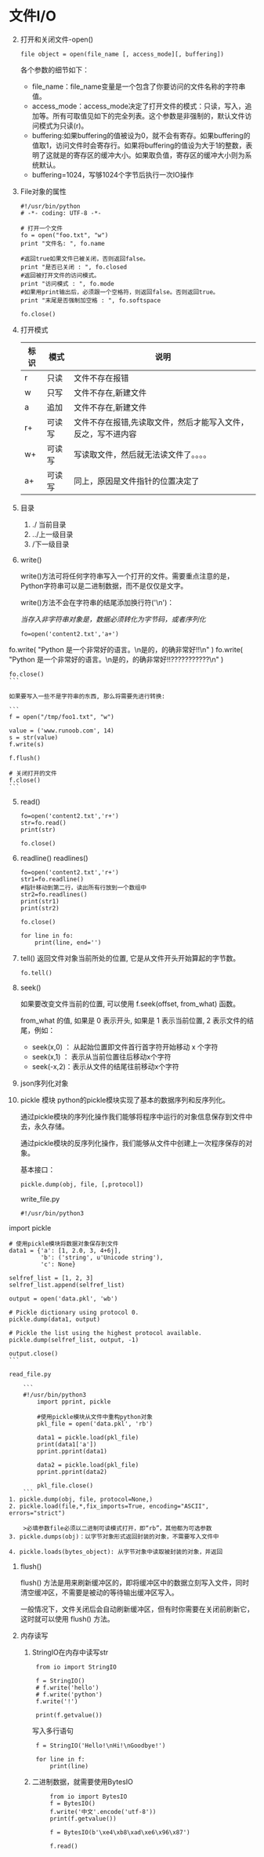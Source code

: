 # 文件I/O
2. 打开和关闭文件-open()

    ```
    file object = open(file_name [, access_mode][, buffering])
    ```
    各个参数的细节如下：

    * file_name：file_name变量是一个包含了你要访问的文件名称的字符串值。
    * access_mode：access_mode决定了打开文件的模式：只读，写入，追加等。所有可取值见如下的完全列表。这个参数是非强制的，默认文件访问模式为只读(r)。
    * buffering:如果buffering的值被设为0，就不会有寄存。如果buffering的值取1，访问文件时会寄存行。如果将buffering的值设为大于1的整数，表明了这就是的寄存区的缓冲大小。如果取负值，寄存区的缓冲大小则为系统默认。
    * buffering=1024，写够1024个字节后执行一次IO操作

3. File对象的属性

    ```
    #!/usr/bin/python
    # -*- coding: UTF-8 -*-
 
    # 打开一个文件
    fo = open("foo.txt", "w")
    print "文件名: ", fo.name
    
    #返回true如果文件已被关闭，否则返回false。
    print "是否已关闭 : ", fo.closed
    #返回被打开文件的访问模式。
    print "访问模式 : ", fo.mode
    #如果用print输出后，必须跟一个空格符，则返回false。否则返回true。
    print "末尾是否强制加空格 : ", fo.softspace
    
    fo.close()
    ```
4. 打开模式

	标识|模式|说明|
	---|---|---|
	r|只读|文件不存在报错|
	w|只写|文件不存在,新建文件|
	a|追加|文件不存在,新建文件|
	r+|可读写|文件不存在报错,先读取文件，然后才能写入文件，反之，写不进内容|
	w+|可读写|写读取文件，然后就无法读文件了。。。。|
	a+|可读写|同上，原因是文件指针的位置决定了|
4. 目录

	1. ./ 当前目录
	2. ../上一级目录
	3. /下一级目录
4. write()

    write()方法可将任何字符串写入一个打开的文件。需要重点注意的是，Python字符串可以是二进制数据，而不是仅仅是文字。

    write()方法不会在字符串的结尾添加换行符('\n')：
    
    *当存入非字符串对象是，数据必须转化为字节码，或者序列化*
    
    ```
    fo=open('content2.txt','a+')
fo.write( "Python 是一个非常好的语言。\n是的，的确非常好!!\n" )
fo.write( "Python 是一个非常好的语言。\n是的，的确非常好!!???????????\n" )

    fo.close()
    ```
    
    如果要写入一些不是字符串的东西, 那么将需要先进行转换:
    
    ```
    f = open("/tmp/foo1.txt", "w")

    value = ('www.runoob.com', 14)
    s = str(value)
    f.write(s)
    
    f.flush()
    
    # 关闭打开的文件
    f.close()
    ```
5. read()

    ```
    fo=open('content2.txt','r+')
    str=fo.read()
    print(str)
    
    fo.close()
    ```
6. readline() readlines()

    ```
    fo=open('content2.txt','r+')
    str1=fo.readline()
    #指针移动到第二行，读出所有行放到一个数组中
    str2=fo.readlines()
    print(str1)
    print(str2)
    
    fo.close()
    ```
    
    ```
    for line in fo:
        print(line, end='')
    ```
7. tell()
    返回文件对象当前所处的位置, 它是从文件开头开始算起的字节数。
    ```
    fo.tell()
    ```
8. seek()

    如果要改变文件当前的位置, 可以使用 f.seek(offset, from_what) 函数。
    
    from_what 的值, 如果是 0 表示开头, 如果是 1 表示当前位置, 2 表示文件的结尾，例如：

    * seek(x,0) ： 从起始位置即文件首行首字符开始移动 x 个字符
    * seek(x,1) ： 表示从当前位置往后移动x个字符
    * seek(-x,2)：表示从文件的结尾往前移动x个字符

8. json序列化对象


9. pickle 模块
    python的pickle模块实现了基本的数据序列和反序列化。
    
    通过pickle模块的序列化操作我们能够将程序中运行的对象信息保存到文件中去，永久存储。
    
    通过pickle模块的反序列化操作，我们能够从文件中创建上一次程序保存的对象。
    
    基本接口：

    
    ```
    pickle.dump(obj, file, [,protocol])
    ```
    
    write_file.py
    
    ```
    #!/usr/bin/python3
import pickle

    # 使用pickle模块将数据对象保存到文件
    data1 = {'a': [1, 2.0, 3, 4+6j],
             'b': ('string', u'Unicode string'),
             'c': None}
    
    selfref_list = [1, 2, 3]
    selfref_list.append(selfref_list)
    
    output = open('data.pkl', 'wb')
    
    # Pickle dictionary using protocol 0.
    pickle.dump(data1, output)
    
    # Pickle the list using the highest protocol available.
    pickle.dump(selfref_list, output, -1)
    
    output.close()
    ```
    
    read_file.py
    
        ```
        #!/usr/bin/python3
            import pprint, pickle
            
            #使用pickle模块从文件中重构python对象
            pkl_file = open('data.pkl', 'rb')
            
            data1 = pickle.load(pkl_file)
            print(data1['a'])
            pprint.pprint(data1)
            
            data2 = pickle.load(pkl_file)
            pprint.pprint(data2)
            
            pkl_file.close()
        ``` 
    1. pickle.dump(obj, file, protocol=None,)
    2. pickle.load(file,*,fix_imports=True, encoding="ASCII", errors="strict")

    	>必填参数file必须以二进制可读模式打开，即“rb”，其他都为可选参数
    3. pickle.dumps(obj)：以字节对象形式返回封装的对象，不需要写入文件中

    4. pickle.loads(bytes_object): 从字节对象中读取被封装的对象，并返回
1. flush()

    flush() 方法是用来刷新缓冲区的，即将缓冲区中的数据立刻写入文件，同时清空缓冲区，不需要是被动的等待输出缓冲区写入。

    一般情况下，文件关闭后会自动刷新缓冲区，但有时你需要在关闭前刷新它，这时就可以使用 flush() 方法。


2. 内存读写

	1. StringIO在内存中读写str

			from io import StringIO
	
			f = StringIO()
			# f.write('hello')
			# f.write('python')
			f.write('!')
			
			print(f.getvalue())
			
			
		写入多行语句
		
			f = StringIO('Hello!\nHi!\nGoodbye!')
			
			for line in f:
				print(line)
				
	2. 二进制数据，就需要使用BytesIO

				from io import BytesIO
				f = BytesIO()
				f.write('中文'.encode('utf-8'))
				print(f.getvalue())
				
				f = BytesIO(b'\xe4\xb8\xad\xe6\x96\x87')
				
				f.read()